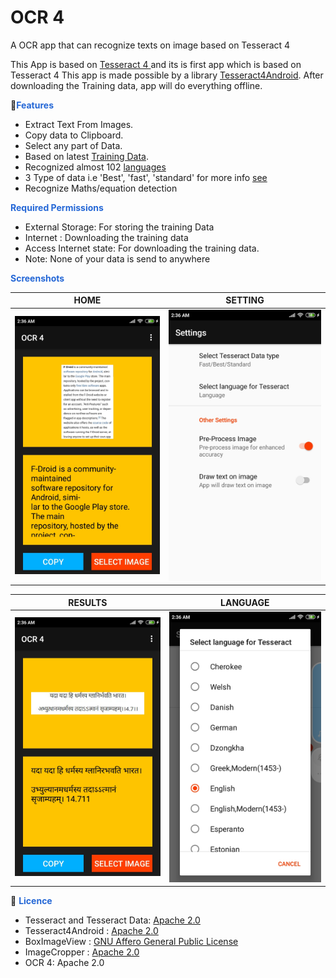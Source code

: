 
# OCR 4

A OCR app that can recognize texts on image based on Tesseract 4

This App is based on <a href="https://github.com/tesseract-ocr/tesseract/blob/master/README.md">Tesseract 4 </a> and its is first app which is based on Tesseract 4
This app is made possible by a library [Tesseract4Android](https://github.com/adaptech-cz/Tesseract4Android).
After downloading the Training data, app will do everything offline. 

🚀<font color="#2467d6"><b>Features</b></font>
* Extract Text From Images.
* Copy data to Clipboard.
* Select any part of Data.
* Based on latest [Training Data](https://github.com/tesseract-ocr/tessdoc/blob/master/Data-Files.md).
* Recognized almost 102 [languages](https://tesseract-ocr.github.io/tessdoc/Data-Files)
* 3 Type of data i.e 'Best', 'fast', 'standard' for more info [see](https://github.com/tesseract-ocr/tessdoc/blob/master/Data-Files.md)
* Recognize Maths/equation detection

 <font color="#2467d6"><b>Required Permissions </b></font>

* External Storage: For storing the training Data
* Internet : Downloading the training data 
* Access Internet state: For downloading the training data.
* Note: None of your data is send to anywhere


<font color="#2467d6"><b>Screenshots </b></font>

| HOME | SETTING |
|:-:|:-:|
| ![home](fastlane/metadata/android/en-US/images/1.jpg?raw=true "home") | ![settings](fastlane/metadata/android/en-US/images/2.jpg?raw=true "settings") |

| RESULTS |LANGUAGE|
|:-:|:-:|
| ![result](fastlane/metadata/android/en-US/images/5.jpg?raw=true "result") | ![language](fastlane/metadata/android/en-US/images/4.jpg?raw=true "language") |

📓 <font color="#2467d6"><b>Licence </b></font>

* Tesseract and Tesseract Data: [Apache 2.0](https://github.com/tesseract-ocr/tesseract/blob/master/LICENSE)
* Tesseract4Android : [Apache 2.0](https://github.com/adaptech-cz/Tesseract4Android/blob/master/LICENSE)
* BoxImageView : [GNU Affero General Public License](https://github.com/SubhamTyagi/android-cr/blob/master/app/src/main/java/io/github/subhamtyagi/ocr/views/BoxImageView.java)
* ImageCropper : [Apache 2.0](https://github.com/ArthurHub/Android-Image-Cropper/blob/master/LICENSE.txt)
* OCR 4: Apache 2.0 

